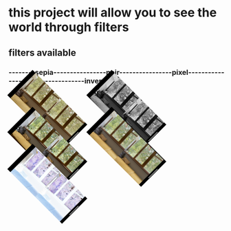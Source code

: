 # this project will allow you to see the world through filters
## filters available
### --------sepia----------------noir----------------pixel----------------blur--------------invert

<p align="left">
  <img src="images/sepia.jpg" alt="Пример картинки" style="width:180px; transform: rotate(45deg);">
  <img src="images/noir.jpg" alt="Пример картинки" style="width:180px; transform: rotate(45deg);">
  <img src="images/pixel.jpg" alt="Пример картинки" style="width:180px; transform: rotate(45deg);">
  <img src="images/blur.jpg" alt="Пример картинки" style="width:180px; transform: rotate(45deg);">
  <img src="images/invert.jpg" alt="Пример картинки" style="width:180px; transform: rotate(45deg);">
</p>
